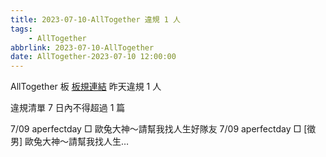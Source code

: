 ```yaml
---
title: 2023-07-10-AllTogether 違規 1 人
tags:
    - AllTogether
abbrlink: 2023-07-10-AllTogether
date: AllTogether-2023-07-10 12:00:00
---
```

AllTogether 板 [板規連結](https://www.ptt.cc/bbs/AllTogether/M.1643211430.A.5FB.html)
昨天違規 1 人
<!-- more -->

違規清單
7 日內不得超過 1 篇

7/09 aperfectday □ 歐兔大神～請幫我找人生好隊友
7/09 aperfectday □ [徵男] 歐兔大神～請幫我找人生…